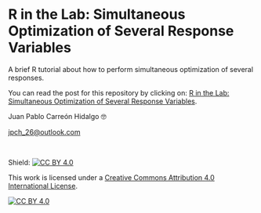 R in the Lab: Simultaneous Optimization of Several Response Variables
================

A brief R tutorial about how to perform simultaneous optimization of several responses.

You can read the post for this repository by clicking on: <a href="">R in the Lab: Simultaneous Optimization of Several Response Variables</a>.

Juan Pablo Carreón Hidalgo 🤓

<jpch_26@outlook.com>  

 

Shield: [![CC BY 4.0][cc-by-shield]][cc-by]

This work is licensed under a
[Creative Commons Attribution 4.0 International License][cc-by].

[![CC BY 4.0][cc-by-image]][cc-by]

[cc-by]: http://creativecommons.org/licenses/by/4.0/
[cc-by-image]: https://i.creativecommons.org/l/by/4.0/88x31.png
[cc-by-shield]: https://img.shields.io/badge/License-CC%20BY%204.0-lightgrey.svg
